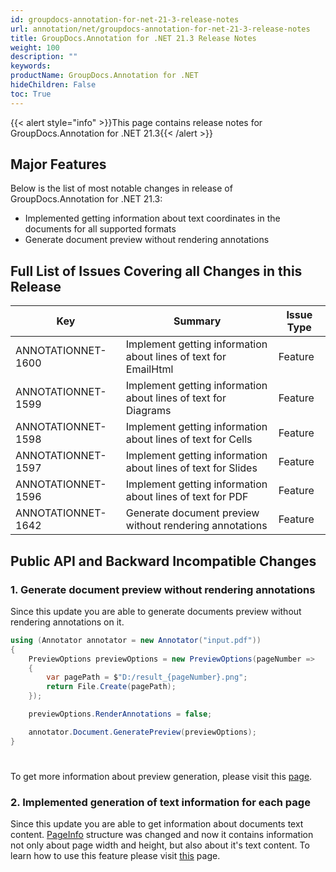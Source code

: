 ```yaml
---
id: groupdocs-annotation-for-net-21-3-release-notes
url: annotation/net/groupdocs-annotation-for-net-21-3-release-notes
title: GroupDocs.Annotation for .NET 21.3 Release Notes
weight: 100
description: ""
keywords: 
productName: GroupDocs.Annotation for .NET
hideChildren: False
toc: True
---
```


{{< alert style="info" >}}This page contains release notes for GroupDocs.Annotation for .NET 21.3{{< /alert >}}

## Major Features

Below is the list of most notable changes in release of GroupDocs.Annotation for .NET 21.3:
*   Implemented getting information about text coordinates in the documents for all supported formats
*   Generate document preview without rendering annotations

## Full List of Issues Covering all Changes in this Release

| Key | Summary | Issue Type |
| --- | --- | --- |
| ANNOTATIONNET-1600 | Implement getting information about lines of text for EmailHtml | Feature |
| ANNOTATIONNET-1599 | Implement getting information about lines of text for Diagrams | Feature |
| ANNOTATIONNET-1598 | Implement getting information about lines of text for Cells | Feature |
| ANNOTATIONNET-1597 | Implement getting information about lines of text for Slides | Feature |
| ANNOTATIONNET-1596 | Implement getting information about lines of text for PDF | Feature |
| ANNOTATIONNET-1642 | Generate document preview without rendering annotations | Feature |

## Public API and Backward Incompatible Changes


### 1. Generate document preview without rendering annotations

Since this update you are able to generate documents preview without rendering annotations on it.

```csharp
using (Annotator annotator = new Annotator("input.pdf"))
{
    PreviewOptions previewOptions = new PreviewOptions(pageNumber =>
    {
        var pagePath = $"D:/result_{pageNumber}.png";
        return File.Create(pagePath);
    });

    previewOptions.RenderAnnotations = false;

    annotator.Document.GeneratePreview(previewOptions);
}
```
#
To get more information about preview generation, please visit this [page](https://docs.groupdocs.com/annotation/net/generate-document-pages-preview/).

### 2. Implemented generation of text information for each page

Since this update you are able to get information about documents text content. [PageInfo](https://apireference.groupdocs.com/annotation/net/groupdocs.annotation.models/pageinfo) structure was changed and now it contains information not only about page width and height, but also about it's text content. To learn how to use this feature please visit [this](https://docs.groupdocs.com/annotation/net/document-text-info/) page.
